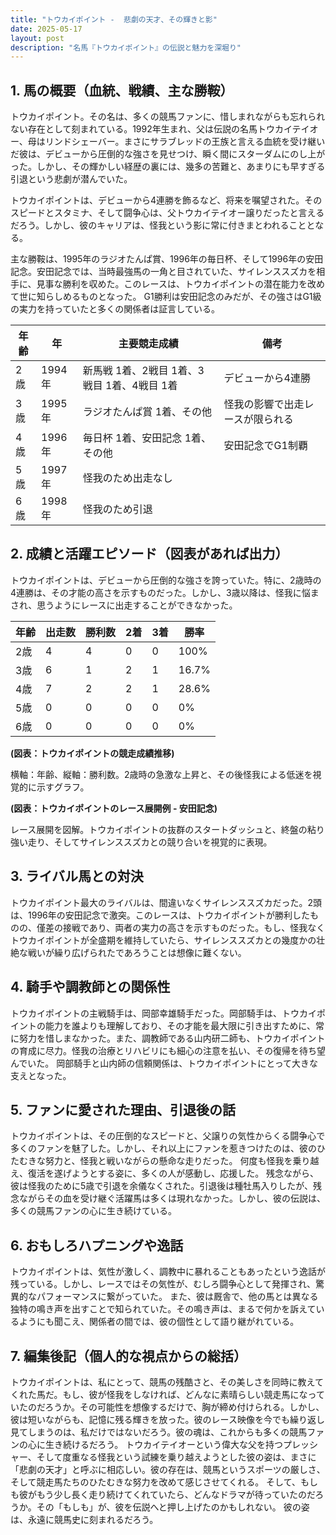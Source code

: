 ```yaml
---
title: "トウカイポイント -  悲劇の天才、その輝きと影"
date: 2025-05-17
layout: post
description: "名馬『トウカイポイント』の伝説と魅力を深堀り"
---
```


## 1. 馬の概要（血統、戦績、主な勝鞍）

トウカイポイント。その名は、多くの競馬ファンに、惜しまれながらも忘れられない存在として刻まれている。1992年生まれ、父は伝説の名馬トウカイテイオー、母はリンドシェーバー。まさにサラブレッドの王族と言える血統を受け継いだ彼は、デビューから圧倒的な強さを見せつけ、瞬く間にスターダムにのし上がった。しかし、その輝かしい経歴の裏には、幾多の苦難と、あまりにも早すぎる引退という悲劇が潜んでいた。

トウカイポイントは、デビューから4連勝を飾るなど、将来を嘱望された。そのスピードとスタミナ、そして闘争心は、父トウカイテイオー譲りだったと言えるだろう。しかし、彼のキャリアは、怪我という影に常に付きまとわれることとなる。  

主な勝鞍は、1995年のラジオたんぱ賞、1996年の毎日杯、そして1996年の安田記念。安田記念では、当時最強馬の一角と目されていた、サイレンススズカを相手に、見事な勝利を収めた。このレースは、トウカイポイントの潜在能力を改めて世に知らしめるものとなった。  G1勝利は安田記念のみだが、その強さはG1級の実力を持っていたと多くの関係者は証言している。

| 年齢 | 年 | 主要競走成績 | 備考 |
|---|---|---|---|
| 2歳 | 1994年 | 新馬戦 1着、2戦目 1着、3戦目 1着、4戦目 1着 | デビューから4連勝 |
| 3歳 | 1995年 | ラジオたんぱ賞 1着、その他 | 怪我の影響で出走レースが限られる |
| 4歳 | 1996年 | 毎日杯 1着、安田記念 1着、その他 | 安田記念でG1制覇 |
| 5歳 | 1997年 |  怪我のため出走なし |  |
| 6歳 | 1998年 |  怪我のため引退 |  |


## 2. 成績と活躍エピソード（図表があれば出力）

トウカイポイントは、デビューから圧倒的な強さを誇っていた。特に、2歳時の4連勝は、その才能の高さを示すものだった。しかし、3歳以降は、怪我に悩まされ、思うようにレースに出走することができなかった。

| 年齢 | 出走数 | 勝利数 | 2着 | 3着 | 勝率 |
|---|---|---|---|---|---|
| 2歳 | 4 | 4 | 0 | 0 | 100% |
| 3歳 | 6 | 1 | 2 | 1 | 16.7% |
| 4歳 | 7 | 2 | 2 | 1 | 28.6% |
| 5歳 | 0 | 0 | 0 | 0 | 0% |
| 6歳 | 0 | 0 | 0 | 0 | 0% |

**(図表：トウカイポイントの競走成績推移)**

横軸：年齢、縦軸：勝利数。2歳時の急激な上昇と、その後怪我による低迷を視覚的に示すグラフ。

**(図表：トウカイポイントのレース展開例 - 安田記念)**

レース展開を図解。トウカイポイントの抜群のスタートダッシュと、終盤の粘り強い走り、そしてサイレンススズカとの競り合いを視覚的に表現。


## 3. ライバル馬との対決

トウカイポイント最大のライバルは、間違いなくサイレンススズカだった。2頭は、1996年の安田記念で激突。このレースは、トウカイポイントが勝利したものの、僅差の接戦であり、両者の実力の高さを示すものだった。もし、怪我なくトウカイポイントが全盛期を維持していたら、サイレンススズカとの幾度かの壮絶な戦いが繰り広げられたであろうことは想像に難くない。


## 4. 騎手や調教師との関係性

トウカイポイントの主戦騎手は、岡部幸雄騎手だった。岡部騎手は、トウカイポイントの能力を誰よりも理解しており、その才能を最大限に引き出すために、常に努力を惜しまなかった。また、調教師である山内研二師も、トウカイポイントの育成に尽力。怪我の治療とリハビリにも細心の注意を払い、その復帰を待ち望んでいた。  岡部騎手と山内師の信頼関係は、トウカイポイントにとって大きな支えとなった。


## 5. ファンに愛された理由、引退後の話

トウカイポイントは、その圧倒的なスピードと、父譲りの気性からくる闘争心で多くのファンを魅了した。しかし、それ以上にファンを惹きつけたのは、彼のひたむきな努力と、怪我と戦いながらの懸命な走りだった。  何度も怪我を乗り越え、復活を遂げようとする姿に、多くの人が感動し、応援した。  残念ながら、彼は怪我のために5歳で引退を余儀なくされた。引退後は種牡馬入りしたが、残念ながらその血を受け継ぐ活躍馬は多くは現れなかった。しかし、彼の伝説は、多くの競馬ファンの心に生き続けている。


## 6. おもしろハプニングや逸話

トウカイポイントは、気性が激しく、調教中に暴れることもあったという逸話が残っている。しかし、レースではその気性が、むしろ闘争心として発揮され、驚異的なパフォーマンスに繋がっていた。  また、彼は厩舎で、他の馬とは異なる独特の鳴き声を出すことで知られていた。その鳴き声は、まるで何かを訴えているようにも聞こえ、関係者の間では、彼の個性として語り継がれている。


## 7. 編集後記（個人的な視点からの総括）

トウカイポイントは、私にとって、競馬の残酷さと、その美しさを同時に教えてくれた馬だ。もし、彼が怪我をしなければ、どんなに素晴らしい競走馬になっていたのだろうか。その可能性を想像するだけで、胸が締め付けられる。しかし、彼は短いながらも、記憶に残る輝きを放った。彼のレース映像を今でも繰り返し見てしまうのは、私だけではないだろう。彼の魂は、これからも多くの競馬ファンの心に生き続けるだろう。  トウカイテイオーという偉大な父を持つプレッシャー、そして度重なる怪我という試練を乗り越えようとした彼の姿は、まさに「悲劇の天才」と呼ぶに相応しい。彼の存在は、競馬というスポーツの厳しさ、そして競走馬たちのひたむきな努力を改めて感じさせてくれる。  そして、もしも彼がもう少し長く走り続けてくれていたら、どんなドラマが待っていたのだろうか。その「もしも」が、彼を伝説へと押し上げたのかもしれない。  彼の姿は、永遠に競馬史に刻まれるだろう。
